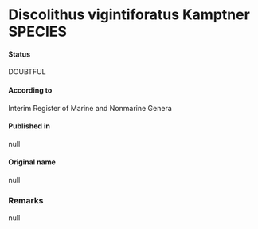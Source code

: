 Discolithus vigintiforatus Kamptner SPECIES
=======

#### Status
DOUBTFUL

#### According to
Interim Register of Marine and Nonmarine Genera

#### Published in
null

#### Original name
null

### Remarks
null